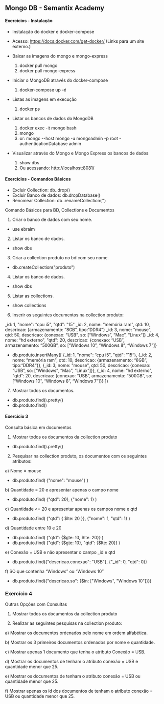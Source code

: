## Mongo DB - Semantix Academy

#### Exercícios - Instalação

- Instalação do docker e docker-compose

- Acesso: https://docs.docker.com/get-docker/ (Links para um site externo.)

- Baixar as imagens do mongo e mongo-express

  1. docker pull mongo
  2. docker pull mongo-express

- Iniciar o MongoDB através do docker-compose

  1. docker-compose up -d

- Listas as imagens em execução

  1. docker ps

- Listar os bancos de dados do MongoDB

  1. docker exec -it mongo bash
  2. mongo
  3. or: mongo --host mongo -u mongoadmin -p root -authenticationDatabase admin

- Visualizar através do Mongo e Mongo Express os bancos de dados

  1. show dbs
  2. Ou acessando: http://localhost:8081/


#### Exercícios - Comandos Básicos

- Excluir Collection: db.<nomeCollection>.drop()
- Excluir Banco de dados: db.dropDatabase()
- Renomear Collection: db.<nomeCollection>.renameCollection('<novoNomeCollection>')


Comando Básicos para BD, Collections e Documentos

1. Criar o banco de dados com seu nome.

 - use ebraim

2. Listar os banco de dados.

  - show dbs

3. Criar a collection produto no bd com seu nome.

  - db.createCollection("produto")

4. Listar os banco de dados.

  - show dbs

5. Listar as collections.

  - show collections

6. Inserir os seguintes documentos na collection produto:

_id: 1, "nome": “cpu i5", "qtd": "15“
_id: 2, nome: “memória ram", qtd: 10, descricao: {armazenamento: “8GB”, tipo:“DDR4“}
_id: 3, nome: "mouse", qtd: 50, descricao: {conexao: “USB”, so: [“Windows”, “Mac”, “Linux“]}
_id: 4, nome: “hd externo", "qtd": 20, descricao: {conexao: “USB”, armazenamento: “500GB”, so: [“Windows 10”, “Windows 8”, “Windows 7”]}

  - db.produto.insertMany([
    {_id: 1, "nome": “cpu i5", "qtd": "15“},
    {_id: 2, nome: “memória ram", qtd: 10, descricao: {armazenamento: “8GB”, tipo:“DDR4“}},
    {_id: 3, nome: "mouse", qtd: 50, descricao: {conexao: “USB”, so: [“Windows”, “Mac”, “Linux“]}},
    {_id: 4, nome: “hd externo", "qtd": 20, descricao: {conexao: “USB”, armazenamento: “500GB”, so: [“Windows 10”, “Windows 8”, “Windows 7”]}}
  ])

7. Mostrar todos os documentos.

  - db.produto.find().pretty()
  - db.produto.find()


#### Exercício 3

Consulta básica em documentos

1. Mostrar todos os documentos da collection produto

- db.produto.find().pretty()

2. Pesquisar na collection produto, os documentos com os seguintes atributos:

a) Nome = mouse

- db.produto.find( {"nome": "mouse"} )

b) Quantidade = 20 e apresentar apenas o campo nome

- db.produto.find( {"qtd": 20}, {"nome": 1} )

c) Quantidade <= 20 e apresentar apenas os campos nome e qtd

- db.produto.find( {"qtd": { $lte: 20 }}, {"nome": 1, "qtd": 1} )

d) Quantidade entre 10 e 20

- db.produto.find( {"qtd": {$gte: 10, $lte: 20}} )
- db.produto.find( {"qtd": {$gte: 10}, "qtd": {$lte: 20}} )

e) Conexão = USB e não apresentar o campo _id e qtd

- db.produto.find({"descricao.conexao": "USB"}, {"_id": 0, "qtd": 0})

f) SO que contenha “Windows” ou “Windows 10”

- db.produto.find({"descricao.so": {$in: ["Windows", "Windows 10"]}})


### Exercício 4

Outras Opções com Consultas

1. Mostrar todos os documentos da collection produto

2. Realizar as seguintes pesquisas na collection produto:

a) Mostrar os documentos ordenados pelo nome em ordem alfabética.

b) Mostrar os 3 primeiros documentos ordenados por nome e quantidade.

c) Mostrar apenas 1 documento que tenha o atributo Conexão = USB.

d) Mostrar os documentos de tenham o atributo conexão = USB e quantidade menor que 25.

e) Mostrar os documentos de tenham o atributo conexão = USB ou quantidade menor que 25.

f) Mostrar apenas os id dos documentos de tenham o atributo conexão = USB ou quantidade menor que 25.